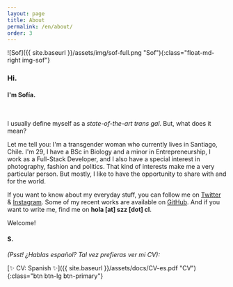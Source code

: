```yaml
---
layout: page
title: About
permalink: /en/about/
order: 3
---
```


![Sof]({{ site.baseurl }}/assets/img/sof-full.png "Sof"){:class="float-md-right img-sof"}

### Hi.

#### I'm Sofía.

&nbsp;

I usually define myself as a *state-of-the-art trans gal*. But, what does it mean?

Let me tell you: I'm a transgender woman who currently lives in Santiago, Chile. I'm 29, I have a BSc in Biology and a minor in Entrepreneurship, I work as a Full-Stack Developer, and I also have a special interest in photography, fashion and politics. That kind of interests make me a very particular person. But mostly, I like to have the opportunity to share with and for the world.

If you want to know about my everyday stuff, you can follow me on [Twitter](https://twitter.com/szapatazavala) & [Instagram](https://instagram.com/sofiazapatazavala). Some of my recent works are available on  [GitHub](https://github.com/sofiazapatazavala). And if you want to write me, find me on **hola [at] szz [dot] cl**.

Welcome!

#### S.

*(Psst! ¿Hablas español? Tal vez prefieras ver mi CV):*

[✨ CV: Spanish ✨]({{ site.baseurl }}/assets/docs/CV-es.pdf "CV"){:class="btn btn-lg btn-primary"}
